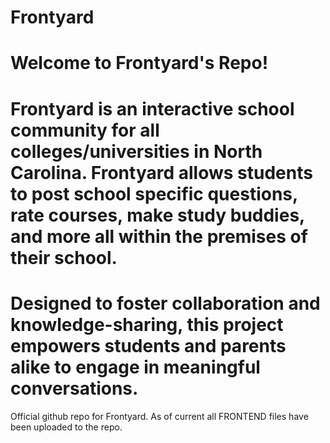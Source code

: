 # Frontyard
# Welcome to Frontyard's Repo! 
# Frontyard is an interactive school community for all colleges/universities in North Carolina. Frontyard allows students to post school specific questions, rate courses, make study buddies, and more all within the premises of their school.
# Designed to foster collaboration and knowledge-sharing, this project empowers students and parents alike to engage in meaningful conversations.
Official github repo for Frontyard. 
As of current all FRONTEND files have been uploaded to the repo.
